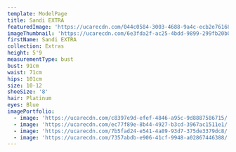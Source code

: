 ```yaml
---
template: ModelPage
title: Sandi EXTRA
featuredImage: 'https://ucarecdn.com/044c0584-3003-4688-9a4c-ecb2e76168f7/'
imageThumbnail: 'https://ucarecdn.com/6e3fda2f-ac25-4bdd-9899-299fb20b0f57/'
firstName: Sandi EXTRA
collection: Extras
height: 5'9
measurementType: bust
bust: 91cm
waist: 71cm
hips: 101cm
size: 10-12
shoeSize: '8'
hair: Platinum
eyes: Blue
imagePortfolio:
  - image: 'https://ucarecdn.com/c8397e9d-efef-4846-a95c-9d8887586715/'
  - image: 'https://ucarecdn.com/ec77f89e-8b44-4927-b3cd-3967ac1511e1/'
  - image: 'https://ucarecdn.com/7b5fad24-e541-4a89-93d7-375de3379dc8/'
  - image: 'https://ucarecdn.com/7357abdb-e906-41cf-9948-a02867446388/'
---
```



